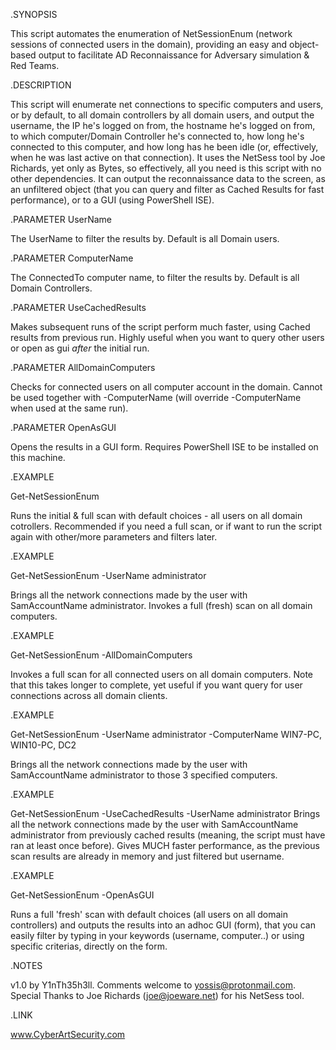 .SYNOPSIS

This script automates the enumeration of NetSessionEnum (network sessions of connected users in the domain), providing an easy and object-based output to facilitate AD Reconnaissance for Adversary simulation & Red Teams.

.DESCRIPTION

This script will enumerate net connections to specific computers and users, or by default, to all domain controllers by all domain users, and output the username, the IP he's logged on from, the hostname he's logged on from, to which computer/Domain Controller he's connected to, how long he's connected to this computer, and how long has he been idle (or, effectively, when he was last active on that connection).
It uses the NetSess tool by Joe Richards, yet only as Bytes, so effectively, all you need is this script with no other dependencies. It can output the reconnaissance data to the screen, as an unfiltered object (that you can query and filter as Cached Results for fast performance), or to a GUI (using PowerShell ISE).

.PARAMETER UserName

The UserName to filter the results by. Default is all Domain users.

.PARAMETER ComputerName

The ConnectedTo computer name, to filter the results by. Default is all Domain Controllers.

.PARAMETER UseCachedResults

Makes subsequent runs of the script perform much faster, using Cached results from previous run.
Highly useful when you want to query other users or open as gui *after* the initial run.

.PARAMETER AllDomainComputers

Checks for connected users on all computer account in the domain. Cannot be used together with -ComputerName (will override -ComputerName when used at the same run).

.PARAMETER OpenAsGUI

Opens the results in a GUI form. Requires PowerShell ISE to be installed on this machine.

.EXAMPLE

Get-NetSessionEnum

Runs the initial & full scan with default choices - all users on all domain cotrollers. Recommended if you need a full scan, or if want to run the script again with other/more parameters and filters later.

.EXAMPLE

Get-NetSessionEnum -UserName administrator

Brings all the network connections made by the user with SamAccountName administrator. Invokes a full (fresh) scan on all domain computers.

.EXAMPLE

Get-NetSessionEnum -AllDomainComputers

Invokes a full scan for all connected users on all domain computers. Note that this takes longer to complete, yet useful if you want query for user connections across all domain clients.

.EXAMPLE

Get-NetSessionEnum -UserName administrator -ComputerName WIN7-PC, WIN10-PC, DC2

Brings all the network connections made by the user with SamAccountName administrator to those 3 specified computers.

.EXAMPLE

Get-NetSessionEnum -UseCachedResults -UserName administrator
Brings all the network connections made by the user with SamAccountName administrator from previously cached results (meaning, the script must have ran at least once before). Gives MUCH faster performance, as the previous scan results are already in memory and just filtered but username.

.EXAMPLE

Get-NetSessionEnum -OpenAsGUI

Runs a full 'fresh' scan with default choices (all users on all domain controllers) and outputs the results into an adhoc GUI (form), that you can easily filter by typing in your keywords (username, computer..) or using specific criterias, directly on the form.

.NOTES

v1.0 by Y1nTh35h3ll. Comments welcome to yossis@protonmail.com. Special Thanks to Joe Richards (joe@joeware.net) for his NetSess tool.

.LINK

www.CyberArtSecurity.com
